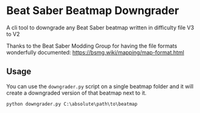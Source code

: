 # Beat Saber Beatmap Downgrader

A cli tool to downgrade any Beat Saber beatmap written in difficulty file V3 to V2    

Thanks to the Beat Saber Modding Group for having the file formats wonderfully documented: https://bsmg.wiki/mapping/map-format.html

## Usage

You can use the `downgrader.py` script on a single beatmap folder and it will create a downgraded version of that beatmap next to it.

```
python downgrader.py C:\absolute\path\to\beatmap
```

